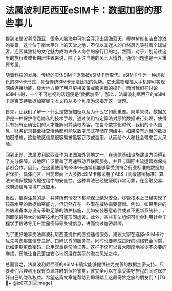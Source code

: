 # 法属波利尼西亚eSIM卡：数据加密的那些事儿

提到法属波利尼西亚，很多人脑海中可能会浮现出碧海蓝天、椰林树影和洁白沙滩的美景。这个位于南太平洋上的天堂之地，不仅以其迷人的自然风光吸引着全球游客，还因其独特的文化魅力成为许多人向往的旅行目的地。然而，对于计划前往这里的旅行者或长期居住者来说，除了关注当地的风土人情外，通信问题也是一大重要考量。

随着科技的发展，传统的实体SIM卡逐渐被eSIM卡所取代。eSIM卡作为一种虚拟化的SIM卡形式，具备传统SIM卡无法比拟的优势。它无需物理插入手机即可实现网络连接功能，极大地方便了用户更换设备或服务商的操作。而当我们在讨论eSIM卡时，一个不可忽视的话题便是“数据加密”。那么，法属波利尼西亚的eSIM卡是否支持数据加密呢？本文将从多个角度为您揭开这一谜题。

首先，让我们了解一下什么是数据加密以及为什么它如此重要。简单来说，数据加密是一种保护信息隐私的技术手段。通过使用特定算法对原始数据进行处理，使得只有拥有正确密钥的人才能解码并读取内容。在当今数字化时代，我们的个人信息、财务记录甚至社交活动都可能以数字形式存储在网络中。如果没有适当的数据加密措施，这些敏感信息很容易被黑客窃取或滥用，从而给个人和社会带来巨大风险。

回到正题，法属波利尼西亚作为法国海外领地之一，在通信基础设施建设方面得到了充分保障。该地区广泛覆盖了高速移动互联网服务，并且与国际主流运营商保持紧密合作。因此，在这里使用的eSIM卡通常都能够享受到符合行业标准的数据加密保护。具体而言，目前市面上大多数eSIM卡都采用了AES（高级加密标准）算法来确保数据传输过程中的安全性。这种算法已经被证明非常可靠，在金融交易、政府通信等领域广泛应用。

当然，值得注意的是，并非所有情况下都能保证绝对安全。尽管技术上已经实现了较高水平的数据加密能力，但仍然存在一些潜在威胁需要警惕。例如，如果用户的终端设备本身没有采取足够的防护措施，比如安装恶意软件或者不更新系统补丁，则即使最强大的加密技术也可能形同虚设。此外，某些非法组织可能会利用社会工程学手段诱导用户泄露密码等关键信息，进而绕过加密屏障。

为了更好地享受法属波利尼西亚提供的便捷通信服务，建议大家在选择eSIM卡时优先考虑那些信誉良好、口碑优秀的服务商。同时也要养成良好的网络安全习惯，比如定期更改密码、启用双重身份验证等。这样不仅可以最大限度地减少不必要的麻烦，还能让自己更加安心地沉浸在美丽的海岛风光之中。

总而言之，法属波利尼西亚的eSIM卡确实能够提供较为完善的数据加密支持。只要我们合理利用现有资源并时刻保持警觉，就完全可以在享受美好旅程的同时保护好自己的隐私权益。希望这篇文章能帮助到即将踏上这段奇妙之旅的朋友们！[TG💪+ @jx0703 ![Image](https://github.com/user-attachments/assets/dbca1d08-cadb-493c-b0ec-ad6f7a83f270)]